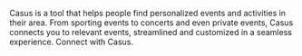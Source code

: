 Casus is a tool that helps people find personalized events and activities in their area. From sporting events to concerts and even private events,
Casus connects you to relevant events, streamlined and customized in a seamless experience. Connect with Casus.
